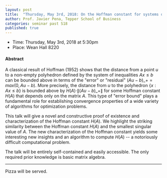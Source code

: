 ```yaml
---
layout: post
title:  "Thursday, May 3rd, 2018: On the Hoffman constant for systems of linear inequalities"
author: Prof. Javier Pena, Tepper School of Business
categories: seminar past S18
published: true
---
```


* Time: Thursday, May 3rd, 2018 at 5:30pm
* Place: Wean Hall 8220

#### Abstract

A classical result of Hoffman (1952) shows that the distance from a point $u$ to a non-empty polyhedron defined by the system of inequalities $Ax \le b$ can be bounded above in terms of the "error" or "residual" $(Au-b)\_+ = max(0,Au-b)$.  More precisely, the distance from $u$ to the polyhedron $\{x: Ax \le b\}$ is bounded above by $H(A)\cdot \|(Au-b)\_+\|$ for some Hoffman constant $H(A)$ that depends only on the matrix $A$.  This type of "error bound" plays a fundamental role for establishing convergence properties of a wide variety of algorithms for optimization problems.

This talk will give a novel and constructive proof of existence and characterization of the Hoffman constant $H(A)$.  We highlight the striking similarity between the Hoffman constant $H(A)$ and the smallest singular value of $A$. The new characterization of the Hoffman constant yields some interesting new insights and an algorithm to compute $H(A)$ -- a notoriously difficult computational problem.

The talk will be entirely self-contained and easily accessible.  The only required prior knowledge is basic matrix algebra.


___
Pizza will be served.
